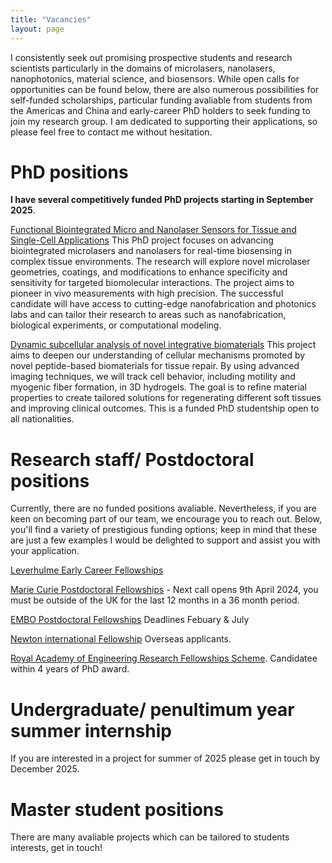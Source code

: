 ```yaml
---
title: "Vacancies"
layout: page
---
```


I consistently seek out promising prospective students and research scientists particularly in the domains of microlasers, nanolasers, nanophotonics, material science, and biosensors.
While open calls for opportunities can be found below, there are also numerous possibilities for self-funded scholarships, particular funding avaliable from students from the Americas and China and early-career PhD holders to seek funding to join my research group. I am dedicated to supporting their applications, so please feel free to contact me without hesitation.

# PhD positions 

**I have several competitively funded PhD projects starting in September 2025**. 

[Functional Biointegrated Micro and Nanolaser Sensors for Tissue and Single-Cell Applications](https://www.findaphd.com/phds/project/faculty-of-science-ursa-phd-project-functional-biointegrated-micro-and-nanolaser-sensors-for-tissue-and-single-cell-applications/?p176163) This PhD project focuses on advancing biointegrated microlasers and nanolasers for real-time biosensing in complex tissue environments. The research will explore novel microlaser geometries, coatings, and modifications to enhance specificity and sensitivity for targeted biomolecular interactions. The project aims to pioneer in vivo measurements with high precision. The successful candidate will have access to cutting-edge nanofabrication and photonics labs and can tailor their research to areas such as nanofabrication, biological experiments, or computational modeling.

[Dynamic subcellular analysis of novel integrative biomaterials](https://www.findaphd.com/phds/project/swbio-dtp-dynamic-subcellular-analysis-of-novel-integrative-biomaterials/?p177087) This project aims to deepen our understanding of cellular mechanisms promoted by novel peptide-based biomaterials for tissue repair. By using advanced imaging techniques, we will track cell behavior, including motility and myogenic fiber formation, in 3D hydrogels. The goal is to refine material properties to create tailored solutions for regenerating different soft tissues and improving clinical outcomes. This is a funded PhD studentship open to all nationalities.


# Research staff/ Postdoctoral positions
Currently, there are no funded positions avaliable. Nevertheless, if you are keen on becoming part of our team, we encourage you to reach out. Below, you'll find a variety of prestigious funding options; keep in mind that these are just a few examples I would be delighted to support and assist you with your application. 

[Leverhulme Early Career Fellowships](https://www.leverhulme.ac.uk/early-career-fellowships)

[Marie Curie Postdoctoral Fellowships](https://marie-sklodowska-curie-actions.ec.europa.eu/actions/postdoctoral-fellowships) - Next call opens 9th April 2024, you must be outside of the UK for the last 12 months in a 36 month period.  

[EMBO Postdoctoral Fellowships](https://www.embo.org/funding/fellowships-grants-and-career-support/postdoctoral-fellowships/) Deadlines Febuary & July 

[Newton international Fellowship](https://royalsociety.org/grants-schemes-awards/grants/newton-international/) Overseas applicants.

[Royal Academy of Engineering Research Fellowships Scheme](https://www.bath.ac.uk/announcements/selection-process-for-royal-academy-of-engineering-fellowships-2024/). Candidatee within 4 years of PhD award. 

# Undergraduate/ penultimum year summer internship
If you are interested in a project for summer of 2025 please get in touch by December 2025.

# Master student positions
There are many avaliable projects which can be tailored to students interests, get in touch!
